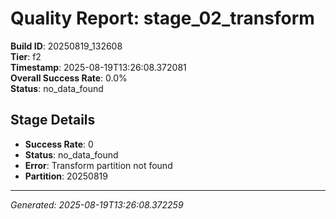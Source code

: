 # Quality Report: stage_02_transform

**Build ID**: 20250819_132608  
**Tier**: f2  
**Timestamp**: 2025-08-19T13:26:08.372081  
**Overall Success Rate**: 0.0%  
**Status**: no_data_found

## Stage Details

- **Success Rate**: 0
- **Status**: no_data_found
- **Error**: Transform partition not found
- **Partition**: 20250819

---
*Generated: 2025-08-19T13:26:08.372259*
